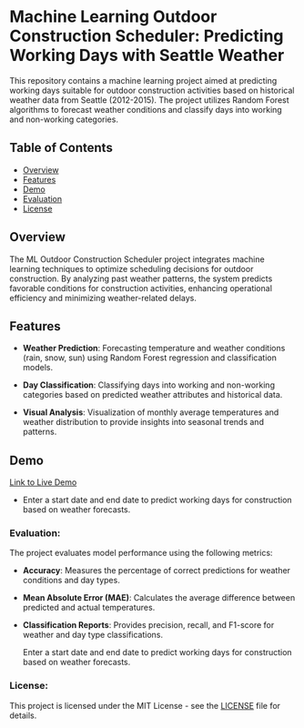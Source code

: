 # Machine Learning Outdoor Construction Scheduler: Predicting Working Days with Seattle Weather

This repository contains a machine learning project aimed at predicting working days suitable for outdoor construction activities based on historical weather data from Seattle (2012-2015). The project utilizes Random Forest algorithms to forecast weather conditions and classify days into working and non-working categories.

## Table of Contents

- [Overview](#overview)
- [Features](#features)
- [Demo](#demo)
- [Evaluation](#evaluation)
- [License](#license)

## Overview

The ML Outdoor Construction Scheduler project integrates machine learning techniques to optimize scheduling decisions for outdoor construction. By analyzing past weather patterns, the system predicts favorable conditions for construction activities, enhancing operational efficiency and minimizing weather-related delays.

## Features

- **Weather Prediction**: Forecasting temperature and weather conditions (rain, snow, sun) using Random Forest regression and classification models.
  
- **Day Classification**: Classifying days into working and non-working categories based on predicted weather attributes and historical data.

- **Visual Analysis**: Visualization of monthly average temperatures and weather distribution to provide insights into seasonal trends and patterns.

## Demo

[Link to Live Demo](#) 
- Enter a start date and end date to predict working days for construction based on weather forecasts.

### Evaluation:

The project evaluates model performance using the following metrics:
- **Accuracy**: Measures the percentage of correct predictions for weather conditions and day types.
- **Mean Absolute Error (MAE)**: Calculates the average difference between predicted and actual temperatures.
- **Classification Reports**: Provides precision, recall, and F1-score for weather and day type classifications.

  Enter a start date and end date to predict working days for construction based on weather forecasts.

### License:
This project is licensed under the MIT License - see the [LICENSE](https://opensource.org/license/mit) file for details.
